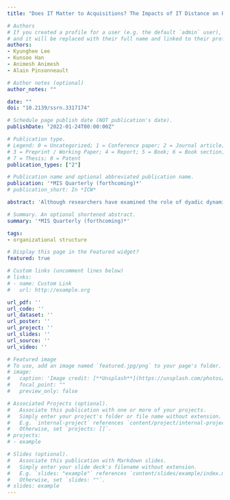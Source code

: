 ```yaml
---
title: "Does IT Matter to Acquisitions? The Impacts of IT Distance on Post-Acquisition Performance"

# Authors
# If you created a profile for a user (e.g. the default `admin` user), write the username (folder name) here 
# and it will be replaced with their full name and linked to their profile.
authors:
- Kyunghee Lee
- Kunsoo Han
- Animesh Animesh
- Alain Pinsonneault

# Author notes (optional)
author_notes: ""

date: ""
doi: "10.2139/ssrn.3317174"

# Schedule page publish date (NOT publication's date).
publishDate: "2022-01-24T00:00:00Z"

# Publication type.
# Legend: 0 = Uncategorized; 1 = Conference paper; 2 = Journal article;
# 3 = Preprint / Working Paper; 4 = Report; 5 = Book; 6 = Book section;
# 7 = Thesis; 8 = Patent
publication_types: ["2"]

# Publication name and optional abbreviated publication name.
publication: '*MIS Quarterly (forthcoming)*'
# publication_short: In *ICW*

abstract: 'Although researchers have examined the role of dyadic dynamics (i.e., interactions between the acquirer and the target firm) in the success of acquisitions, little attention has been paid to the role of information technology (IT). In this study, we extend this stream of literature by examining how the pre-acquisition IT distance (i.e., the difference between the enterprise IT systems of the two firms that reflects the system incompatibility and resulting costs of system integration) affects the acquirer’s post-acquisition performance. To measure IT distance, we use a word embedding technique to map each firm’s IT systems portfolio to a low-dimensional embedding space and calculate the distance between firms in that space. Using data on U.S. firms’ acquisition activities over seven years, we find that IT distance is negatively associated with the acquirer’s post-acquisition performance. Also, the adverse effect of IT distance is stronger for acquisitions motivated by operational synergies, compared to those seeking non-operational synergies. This finding supports our theory that IT distance disrupts post-acquisition synergy creation, and more so when the combined firm has a greater need for tight integration to create acquisition synergies. This research contributes to the merger and acquisition (M&A) literature in management and IS by introducing a novel concept of IT distance and by theorizing and empirically examining its performance implications in acquisitions. The findings of this study can inform practitioners on how to devise IT strategies in corporate acquisitions to mitigate IT risks and achieve greater post-acquisition performance.'

# Summary. An optional shortened abstract.
summary: '*MIS Quarterly (forthcoming)*'

tags:
- organizational structure

# Display this page in the Featured widget?
featured: true

# Custom links (uncomment lines below)
# links:
# - name: Custom Link
#   url: http://example.org

url_pdf: ''
url_code: ''
url_dataset: ''
url_poster: ''
url_project: ''
url_slides: ''
url_source: ''
url_video: ''

# Featured image
# To use, add an image named `featured.jpg/png` to your page's folder. 
# image:
#   caption: 'Image credit: [**Unsplash**](https://unsplash.com/photos/pLCdAaMFLTE)'
#   focal_point: ""
#   preview_only: false

# Associated Projects (optional).
#   Associate this publication with one or more of your projects.
#   Simply enter your project's folder or file name without extension.
#   E.g. `internal-project` references `content/project/internal-project/index.md`.
#   Otherwise, set `projects: []`.
# projects:
# - example

# Slides (optional).
#   Associate this publication with Markdown slides.
#   Simply enter your slide deck's filename without extension.
#   E.g. `slides: "example"` references `content/slides/example/index.md`.
#   Otherwise, set `slides: ""`.
# slides: example
---
```


